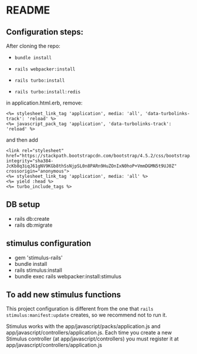 # README

## Configuration steps:

After cloning the repo:

* ` bundle install `

* ` rails webpacker:install `

* ` rails turbo:install `

* ` rails turbo:install:redis `

in application.html.erb, remove: 
````
<%= stylesheet_link_tag 'application', media: 'all', 'data-turbolinks-track': 'reload' %> 
<%= javascript_pack_tag 'application', 'data-turbolinks-track': 'reload' %> 
````

and then add

````
<link rel="stylesheet" href="https://stackpath.bootstrapcdn.com/bootstrap/4.5.2/css/bootstrap.min.css"
integrity="sha384-JcKb8q3iqJ61gNV9KGb8thSsNjpSL0n8PARn9HuZOnIxN0hoP+VmmDGMN5t9UJ0Z" crossorigin="anonymous">
<%= stylesheet_link_tag 'application', media: 'all' %>
<%= yield :head %>
<%= turbo_include_tags %>
````
    
## DB setup

* rails db:create
* rails db:migrate

## stimulus configuration

* gem 'stimulus-rails'
* bundle install
* rails stimulus:install
* bundle exec rails webpacker:install:stimulus


## To add new stimulus functions
This project configuration is different from the one that `rails stimulus:manifest:update` creates, so we recommend not to run it.

Stimulus works with the app/javascript/packs/application.js and  app/javascript/controllers/application.js. Each time you create a new Stimulus controller (at app/javascript/controllers) you must register it at app/javascript/controllers/application.js